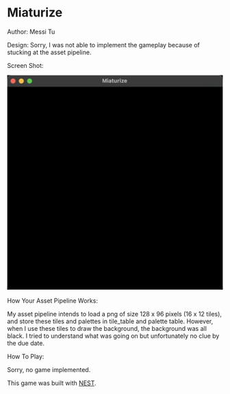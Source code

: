 # Miaturize

Author: Messi Tu

Design: Sorry, I was not able to implement the gameplay because of stucking at the asset pipeline.

Screen Shot:

![Screen Shot](screenshot.png)

How Your Asset Pipeline Works:

My asset pipeline intends to load a png of size 128 x 96 pixels (16 x 12 tiles), and store these tiles and palettes in tile_table and palette table. However, when I use these tiles to draw the background, the background was all black. I tried to understand what was going on but unfortunately no clue by the due date.


How To Play:

Sorry, no game implemented.

This game was built with [NEST](NEST.md).

